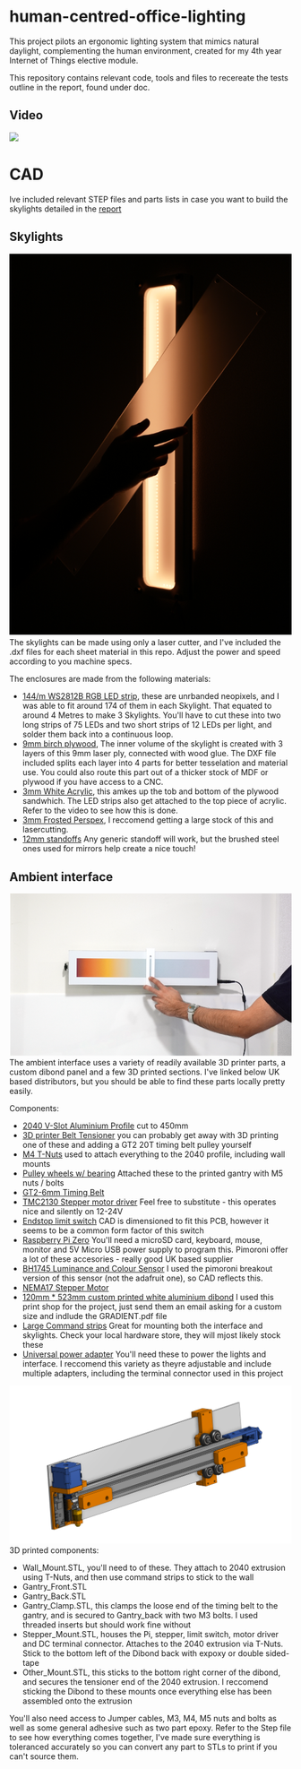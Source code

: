 # human-centred-office-lighting
 
 This project pilots an ergonomic lighting system that mimics natural daylight, complementing the human environment, created for my 4th year Internet of Things elective module.

 This repository contains relevant code, tools and files to recereate the tests outline in the report, found under doc.
 
## Video
<a href="https://www.youtube.com/watch?v=UIQVlB2CDCI">
    <img src="https://img.youtube.com/vi/UIQVlB2CDCI/maxresdefault.jpg" width="480" />
</a>

# CAD
Ive included relevant STEP files and parts lists in case you want to build the skylights detailed in the [report](doc/Human_centred_office_lighting.pdf)

## Skylights
![Skylight](doc/img/Skylights.png)
The skylights can be made using only a laser cutter, and I've included the .dxf files for each sheet material in this repo. Adjust the power and speed according to you machine specs.

The enclosures are made from the following materials:
 - [144/m WS2812B RGB LED strip](https://www.amazon.co.uk/dp/B07Q9KCC6M?psc=1&ref=ppx_yo2ov_dt_b_product_details), these are unrbanded neopixels, and I was able to fit around 174 of them in each Skylight. That equated to around 4 Metres to make 3 Skylights. You'll have to cut these into two long strips of 75 LEDs and two short strips of 12 LEDs per light, and solder them back into a continuous loop.
 - [9mm birch plywood](https://www.techsoft.co.uk/products/laser-cutting-materials/laser-grade-plywood-birch), The inner volume of the skylight is created with 3 layers of this 9mm laser ply, connected with wood glue. The DXF file included splits each layer into 4 parts for better tesselation and material use. You could also route this part out of a thicker stock of MDF or plywood if you have access to a CNC.
 - [3mm White Acrylic](https://www.techsoft.co.uk/products/laser-cutting-materials/acrylic-coloured-clear), this amkes up the tob and bottom of the plywood sandwhich. The LED strips also get attached to the top piece of acrylic. Refer to the video to see how this is done.
 - [3mm Frosted Perspex](https://www.cutmy.co.uk/plastic/acrylic-perspex-sheets/frosted/), I reccomend getting a large stock of this and lasercutting.
 - [12mm standoffs](https://www.amazon.co.uk/dp/B0851MNP1F?psc=1&ref=ppx_yo2ov_dt_b_product_details) Any generic standoff will work, but the brushed steel ones used for mirrors help create a nice touch!

## Ambient interface
![Interface](doc/img/Ambient.png)
The ambient interface uses a variety of readily available 3D printer parts, a custom dibond panel and a few 3D printed sections. I've linked below UK based distributors, but you should be able to find these parts locally pretty easily.


Components:
 - [2040 V-Slot Aluminium Profile](https://printermods.co.uk/products/sku11014?variant=39904045334678) cut to 450mm
 - [3D printer Belt Tensioner](https://printermods.co.uk/products/sku12534?variant=43025082056950) you can probably get away with 3D printing one of these and adding a GT2 20T timing belt pulley yourself
 - [M4 T-Nuts](https://printermods.co.uk/products/sku11148?variant=36960296272022) used to attach everything to the 2040 profile, including wall mounts
 - [Pulley wheels w/ bearing](https://printermods.co.uk/products/sku10855?variant=36915990429846) Attached these to the printed gantry with M5 nuts / bolts
 - [GT2-6mm Timing Belt](https://printermods.co.uk/products/sku12225?variant=39977974562966)
 - [TMC2130 Stepper motor driver](https://printermods.co.uk/products/sku10554?variant=37188251451542) Feel free to substitute - this operates nice and silently on 12-24V
 - [Endstop limit switch](https://printermods.co.uk/products/sku11838?variant=37518415102102) CAD is dimensioned to fit this PCB, however it seems to be a common form factor of this switch
 - [Raspberry Pi Zero](https://shop.pimoroni.com/products/raspberry-pi-zero-2-w?variant=39493046075475) You'll need a microSD card, keyboard, mouse, monitor and 5V Micro USB power supply to program this. Pimoroni offer a lot of these accesories -  really good UK based supplier
 - [BH1745 Luminance and Colour Sensor](https://shop.pimoroni.com/products/bh1745-luminance-and-colour-sensor-breakout?variant=12767599755347) I used the pimoroni breakout version of this sensor (not the adafruit one), so CAD reflects this.
 - [NEMA17 Stepper Motor](https://shop.pimoroni.com/products/nema-stepper-motor?variant=31384801017939)
 - [120mm * 523mm custom printed white aluminium dibond](https://www.vcprint.co.uk/dibond-aluminium-signs.html) I used this print shop for the project, just send them an email asking for a custom size and indlude the GRADIENT.pdf file
 - [Large Command strips](https://www.screwfix.com/p/command-self-adhesive-strips-assorted-16-piece-set/109hp) Great for mounting both the interface and skylights. Check your local hardware store, they will mjost likely stock these
 - [Universal power adapter](https://www.amazon.co.uk/gp/product/B09TRL3XV9/ref=ox_sc_act_title_1?smid=A3QFP7NSA4Z43O&psc=1) You'll need these to power the lights and interface. I reccomend this variety as theyre adjustable and include multiple adapters, including the terminal connector used in this project

![Printed elements in Orange](doc/img/Interface.png)
3D printed components:
 - Wall_Mount.STL, you'll need to of these. They attach to 2040 extrusion using T-Nuts, and then use command strips to stick to the wall
 - Gantry_Front.STL
 - Gantry_Back.STL
 - Gantry_Clamp.STL, this clamps the loose end of the timing belt to the gantry, and is secured to Gantry_back with two M3 bolts. I used threaded inserts but should work fine without
 - Stepper_Mount.STL, houses the Pi, stepper, limit switch, motor driver and DC terminal connector. Attaches to the 2040 extrusion via T-Nuts. Stick to the bottom left of the Dibond back with expoxy or double sided-tape
 - Other_Mount.STL, this sticks to the bottom right corner of the dibond, and secures the tensioner end of the 2040 extrusion. I reccomend sticking the Dibond to these mounts once everything else has been assembled onto the extrusion


You'll also need access to Jumper cables, M3, M4, M5 nuts and bolts as well as some general adhesive such as two part epoxy. Refer to the Step file to see how everything comes together, I've made sure everything is toleranced accurately so you can convert any part to STLs to print if you can't source them. 







